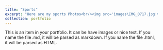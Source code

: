 ```yaml
---
title: "Sports"
excerpt: "Here are my sports Photos<br/><img src='images\IMG_0717.jpg'>"
collection: portfolio
---
```


This is an item in your portfolio. It can be have images or nice text. If you name the file .md, it will be parsed as markdown. If you name the file .html, it will be parsed as HTML. 
